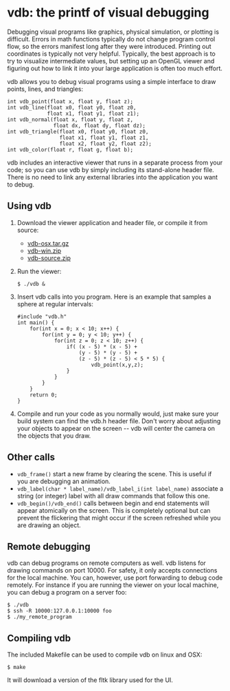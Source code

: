 vdb: the printf of visual debugging
===================================

Debugging visual programs like graphics, physical simulation, or
plotting is difficult. Errors in math functions typically do not change
program control flow, so the errors manifest long after they were
introduced. Printing out coordinates is typically not very helpful.
Typically, the best approach is to try to visualize intermediate values,
but setting up an OpenGL viewer and figuring out how to link it into
your large application is often too much effort.

vdb allows you to debug visual programs using a simple interface to draw
points, lines, and triangles:


```
int vdb_point(float x, float y, float z);
int vdb_line(float x0, float y0, float z0, 
             float x1, float y1, float z1);
int vdb_normal(float x, float y, float z, 
               float dx, float dy, float dz);
int vdb_triangle(float x0, float y0, float z0,
                 float x1, float y1, float z1,
                 float x2, float y2, float z2);
int vdb_color(float r, float g, float b);
```

vdb includes an interactive viewer that runs in a separate process from
your code; so you can use vdb by simply including its stand-alone header
file.  There is no need to link any external libraries into the
application you want to debug.

Using vdb 
---------

1. Download the viewer application and header file, or compile it from
source:

	* [vdb-osx.tar.gz](https://github.com/downloads/zdevito/vdb/vdb-osx.tar.gz)
	* [vdb-win.zip](https://github.com/downloads/zdevito/vdb/vdb-win.zip)
	* [vdb-source.zip](https://github.com/zdevito/vdb/zipball/master)

2. Run the viewer:
	
	```
	$ ./vdb &
	```

3. Insert vdb calls into you program. Here is an example that samples a
sphere at regular intervals:

	```
	#include "vdb.h"
	int main() {
		for(int x = 0; x < 10; x++) {
			for(int y = 0; y < 10; y++) {
				for(int z = 0; z < 10; z++) {
					if( (x - 5) * (x - 5) + 
						(y - 5) * (y - 5) + 
						(z - 5) * (z - 5) < 5 * 5) {
							vdb_point(x,y,z);
					}
				}
			}
		}
		return 0;
	}
	```

4. Compile and run your code as you normally would, just make sure your
build system can find the vdb.h header file. Don't worry about adjusting
your objects to appear on the screen -- vdb will center the camera on
the objects that you draw.

Other calls
-----------
* `vdb_frame()` start a new frame by clearing the scene. This is useful if you are debugging an animation.
* `vdb_label(char * label_name)/vdb_label_i(int label_name)` associate a string (or integer) label with all draw commands that follow this one.
* `vdb_begin()/vdb_end()` calls between begin and end statements will appear atomically on the screen. This is completely optional but can prevent the flickering that might occur if the screen refreshed while you are drawing an object.

Remote debugging
----------------
vdb can debug programs on remote computers as well. vdb listens for
drawing commands on port 10000. For safety, it only accepts connections
for the local machine. You can, however, use port forwarding to debug
code remotely. For instance if you are running the viewer on your local
machine, you can debug a program on a server foo:

```
$ ./vdb
$ ssh -R 10000:127.0.0.1:10000 foo
$ ./my_remote_program
```

Compiling vdb
-------------

The included Makefile can be used to compile vdb on linux and OSX:

```
$ make
```

It will download a version of the fltk library used for the UI.



